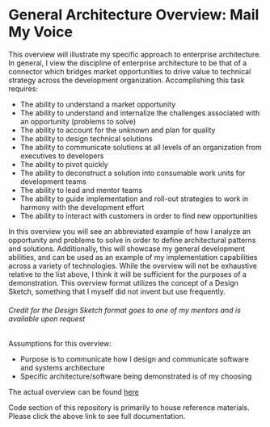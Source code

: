 # General Architecture Overview: Mail My Voice

This overview will illustrate my specific approach to enterprise architecture. In general, I view the discipline of enterprise architecture to be that of a connector which bridges market opportunities to drive value to technical strategy across the development organization. Accomplishing this task requires:

* The ability to understand a market opportunity
* The ability to understand and internalize the challenges associated with an opportunity (problems to solve)
* The ability to account for the unknown and plan for quality
* The ability to design technical solutions
* The ability to communicate solutions at all levels of an organization from executives to developers
* The ability to pivot quickly
* The ability to deconstruct a solution into consumable work units for development teams
* The ability to lead and mentor teams
* The ability to guide implementation and roll-out strategies to work in harmony with the development effort
* The ability to interact with customers in order to find new opportunities

In this overview you will see an abbreviated example of how I analyze an opportunity and problems to solve in order to define architectural patterns and solutions. Additionally, this will showcase my general development abilities, and can be used as an example of my implementation capabilities across a variety of technologies. While the overview will not be exhaustive relative to the list above, I think it will be sufficient for the purposes of a demonstration. This overview format utilizes the concept of a Design Sketch, something that I myself did not invent but use frequently.

###### Credit for the Design Sketch format goes to one of my mentors and is available upon request

Assumptions for this overview:
* Purpose is to communicate how I design and communicate software and systems architecture
* Specific architecture/software being demonstrated is of my choosing

The actual overview can be found [here](https://github.com/theBoEffect/mmv-architecture-demo/wiki)

Code section of this repository is primarily to house reference materials. Please click the above link to see full documentation.
